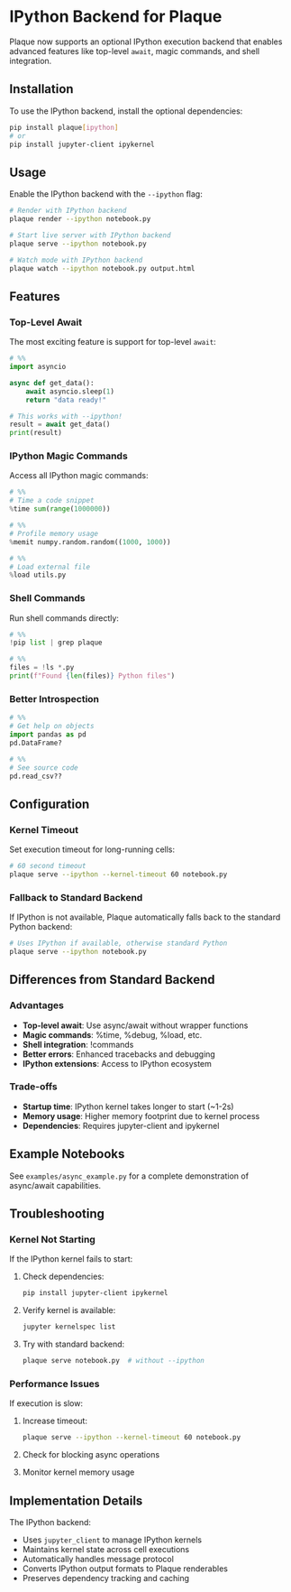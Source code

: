 # IPython Backend for Plaque

Plaque now supports an optional IPython execution backend that enables advanced features like top-level `await`, magic commands, and shell integration.

## Installation

To use the IPython backend, install the optional dependencies:

```bash
pip install plaque[ipython]
# or
pip install jupyter-client ipykernel
```

## Usage

Enable the IPython backend with the `--ipython` flag:

```bash
# Render with IPython backend
plaque render --ipython notebook.py

# Start live server with IPython backend
plaque serve --ipython notebook.py

# Watch mode with IPython backend
plaque watch --ipython notebook.py output.html
```

## Features

### Top-Level Await

The most exciting feature is support for top-level `await`:

```python
# %%
import asyncio

async def get_data():
    await asyncio.sleep(1)
    return "data ready!"

# This works with --ipython!
result = await get_data()
print(result)
```

### IPython Magic Commands

Access all IPython magic commands:

```python
# %%
# Time a code snippet
%time sum(range(1000000))

# %%
# Profile memory usage
%memit numpy.random.random((1000, 1000))

# %%
# Load external file
%load utils.py
```

### Shell Commands

Run shell commands directly:

```python
# %%
!pip list | grep plaque

# %%
files = !ls *.py
print(f"Found {len(files)} Python files")
```

### Better Introspection

```python
# %%
# Get help on objects
import pandas as pd
pd.DataFrame?

# %%
# See source code
pd.read_csv??
```

## Configuration

### Kernel Timeout

Set execution timeout for long-running cells:

```bash
# 60 second timeout
plaque serve --ipython --kernel-timeout 60 notebook.py
```

### Fallback to Standard Backend

If IPython is not available, Plaque automatically falls back to the standard Python backend:

```bash
# Uses IPython if available, otherwise standard Python
plaque serve --ipython notebook.py
```

## Differences from Standard Backend

### Advantages
- **Top-level await**: Use async/await without wrapper functions
- **Magic commands**: %time, %debug, %load, etc.
- **Shell integration**: !commands
- **Better errors**: Enhanced tracebacks and debugging
- **IPython extensions**: Access to IPython ecosystem

### Trade-offs
- **Startup time**: IPython kernel takes longer to start (~1-2s)
- **Memory usage**: Higher memory footprint due to kernel process
- **Dependencies**: Requires jupyter-client and ipykernel

## Example Notebooks

See `examples/async_example.py` for a complete demonstration of async/await capabilities.

## Troubleshooting

### Kernel Not Starting

If the IPython kernel fails to start:

1. Check dependencies:
   ```bash
   pip install jupyter-client ipykernel
   ```

2. Verify kernel is available:
   ```bash
   jupyter kernelspec list
   ```

3. Try with standard backend:
   ```bash
   plaque serve notebook.py  # without --ipython
   ```

### Performance Issues

If execution is slow:

1. Increase timeout:
   ```bash
   plaque serve --ipython --kernel-timeout 60 notebook.py
   ```

2. Check for blocking async operations
3. Monitor kernel memory usage

## Implementation Details

The IPython backend:
- Uses `jupyter_client` to manage IPython kernels
- Maintains kernel state across cell executions
- Automatically handles message protocol
- Converts IPython output formats to Plaque renderables
- Preserves dependency tracking and caching